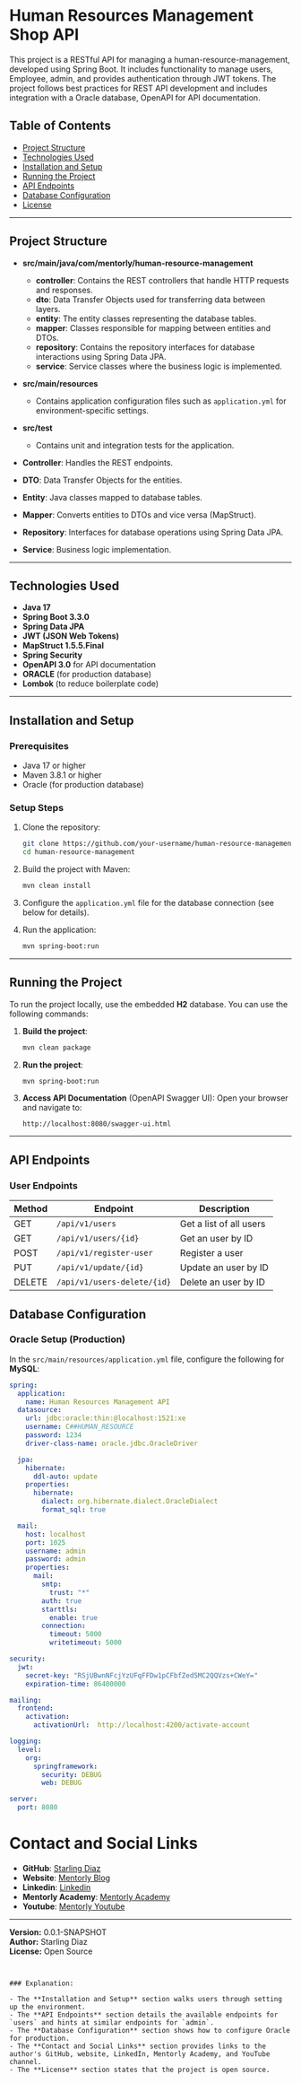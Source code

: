 # Human Resources Management Shop API

This project is a RESTful API for managing a human-resource-management, developed using Spring Boot. It includes functionality to manage users, Employee, admin, and provides authentication through JWT tokens. The project follows best practices for REST API development and includes integration with a Oracle database, OpenAPI for API documentation.

## Table of Contents

- [Project Structure](#project-structure)
- [Technologies Used](#technologies-used)
- [Installation and Setup](#installation-and-setup)
- [Running the Project](#running-the-project)
- [API Endpoints](#api-endpoints)
- [Database Configuration](#database-configuration)
- [License](#license)

---

## Project Structure

- **src/main/java/com/mentorly/human-resource-management**
    - **controller**: Contains the REST controllers that handle HTTP requests and responses.
    - **dto**: Data Transfer Objects used for transferring data between layers.
    - **entity**: The entity classes representing the database tables.
    - **mapper**: Classes responsible for mapping between entities and DTOs.
    - **repository**: Contains the repository interfaces for database interactions using Spring Data JPA.
    - **service**: Service classes where the business logic is implemented.

- **src/main/resources**
    - Contains application configuration files such as `application.yml` for environment-specific settings.

- **src/test**
    - Contains unit and integration tests for the application.


- **Controller**: Handles the REST endpoints.
- **DTO**: Data Transfer Objects for the entities.
- **Entity**: Java classes mapped to database tables.
- **Mapper**: Converts entities to DTOs and vice versa (MapStruct).
- **Repository**: Interfaces for database operations using Spring Data JPA.
- **Service**: Business logic implementation.

---

## Technologies Used

- **Java 17**
- **Spring Boot 3.3.0**
- **Spring Data JPA**
- **JWT (JSON Web Tokens)**
- **MapStruct 1.5.5.Final**
- **Spring Security**
- **OpenAPI 3.0** for API documentation
- **ORACLE** (for production database)
- **Lombok** (to reduce boilerplate code)

---

## Installation and Setup

### Prerequisites

- Java 17 or higher
- Maven 3.8.1 or higher
- Oracle (for production database)

### Setup Steps

1. Clone the repository:
   ```bash
   git clone https://github.com/your-username/human-resource-management.git
   cd human-resource-management
   ```

2. Build the project with Maven:
   ```bash
   mvn clean install
   ```

3. Configure the `application.yml` file for the database connection (see below for details).

4. Run the application:
   ```bash
   mvn spring-boot:run
   ```

---

## Running the Project

To run the project locally, use the embedded **H2** database. You can use the following commands:

1. **Build the project**:
   ```bash
   mvn clean package
   ```

2. **Run the project**:
   ```bash
   mvn spring-boot:run
   ```

3. **Access API Documentation** (OpenAPI Swagger UI):
   Open your browser and navigate to:
   ```
   http://localhost:8080/swagger-ui.html
   ```

---

## API Endpoints

### User Endpoints

| Method | Endpoint                    | Description             |
|--------|-----------------------------|-------------------------|
| GET    | `/api/v1/users`             | Get a list of all users |
| GET    | `/api/v1/users/{id}`        | Get an user by ID       |
| POST   | `/api/v1/register-user`     | Register a user         |
| PUT    | `/api/v1/update/{id}`       | Update an user by ID    |
| DELETE | `/api/v1/users-delete/{id}` | Delete an user by ID    |

## Database Configuration

### Oracle Setup (Production)

In the `src/main/resources/application.yml` file, configure the following for **MySQL**:

```yaml
spring:
  application:
    name: Human Resources Management API
  datasource:
    url: jdbc:oracle:thin:@localhost:1521:xe
    username: C##HUMAN_RESOURCE
    password: 1234
    driver-class-name: oracle.jdbc.OracleDriver

  jpa:
    hibernate:
      ddl-auto: update
    properties:
      hibernate:
        dialect: org.hibernate.dialect.OracleDialect
        format_sql: true

  mail:
    host: localhost
    port: 1025
    username: admin
    password: admin
    properties:
      mail:
        smtp:
          trust: "*"
        auth: true
        starttls:
          enable: true
        connection:
          timeout: 5000
          writetimeout: 5000

security:
  jwt:
    secret-key: "RSjUBwnNFcjYzUFqFFDw1pCFbfZed5MC2QQVzs+CWeY="
    expiration-time: 86400000

mailing:
  frontend:
    activation:
      activationUrl:  http://localhost:4200/activate-account

logging:
  level:
    org:
      springframework:
        security: DEBUG
        web: DEBUG

server:
  port: 8080

```

# Contact and Social Links

- **GitHub**: [Starling Diaz](https://github.com/NSTLRD)
- **Website**: [Mentorly Blog](https://mentorly.blog/)
- **Linkedin**: [Linkedin](https://www.linkedin.com/in/starling-diaz-908225181/)
- **Mentorly Academy**: [Mentorly Academy](https://www.mentor-ly.com/)
- **Youtube**: [Mentorly Youtube](https://www.youtube.com/@Mentorly-e3b)
---

**Version:** 0.0.1-SNAPSHOT  
**Author:** Starling Diaz  
**License:** Open Source
```


### Explanation:

- The **Installation and Setup** section walks users through setting up the environment.
- The **API Endpoints** section details the available endpoints for `users` and hints at similar endpoints for `admin`.
- The **Database Configuration** section shows how to configure Oracle for production.
- The **Contact and Social Links** section provides links to the author's GitHub, website, LinkedIn, Mentorly Academy, and YouTube channel.
- The **License** section states that the project is open source.